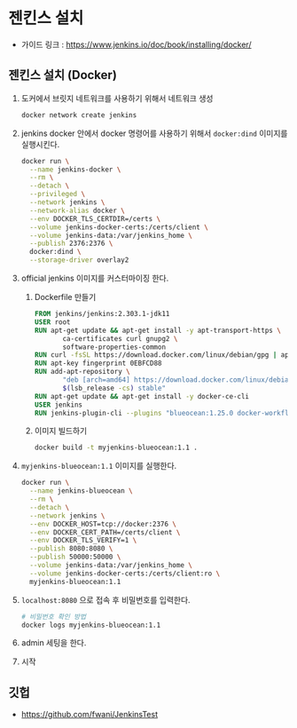 

# 젠킨스 설치

- 가이드 링크 : https://www.jenkins.io/doc/book/installing/docker/

## 젠킨스 설치 (Docker)

1. 도커에서 브릿지 네트워크를 사용하기 위해서 네트워크 생성

   ```bash
   docker network create jenkins
   ```

2. jenkins docker 안에서 docker 명령어를 사용하기 위해서 `docker:dind` 이미지를 실행시킨다.

   ```bash
   docker run \
     --name jenkins-docker \
     --rm \
     --detach \
     --privileged \
     --network jenkins \
     --network-alias docker \
     --env DOCKER_TLS_CERTDIR=/certs \
     --volume jenkins-docker-certs:/certs/client \
     --volume jenkins-data:/var/jenkins_home \
     --publish 2376:2376 \
     docker:dind \
     --storage-driver overlay2
   ```

3. official jenkins 이미지를 커스터마이징 한다.

   1. Dockerfile 만들기

      ```dockerfile
      FROM jenkins/jenkins:2.303.1-jdk11
      USER root
      RUN apt-get update && apt-get install -y apt-transport-https \
             ca-certificates curl gnupg2 \
             software-properties-common
      RUN curl -fsSL https://download.docker.com/linux/debian/gpg | apt-key add -
      RUN apt-key fingerprint 0EBFCD88
      RUN add-apt-repository \
             "deb [arch=amd64] https://download.docker.com/linux/debian \
             $(lsb_release -cs) stable"
      RUN apt-get update && apt-get install -y docker-ce-cli
      USER jenkins
      RUN jenkins-plugin-cli --plugins "blueocean:1.25.0 docker-workflow:1.26"
      ```

   2. 이미지 빌드하기

      ```bash
      docker build -t myjenkins-blueocean:1.1 .
      ```

4. `myjenkins-blueocean:1.1` 이미지를 실행한다.

   ```bash
   docker run \
     --name jenkins-blueocean \
     --rm \
     --detach \
     --network jenkins \
     --env DOCKER_HOST=tcp://docker:2376 \
     --env DOCKER_CERT_PATH=/certs/client \
     --env DOCKER_TLS_VERIFY=1 \
     --publish 8080:8080 \
     --publish 50000:50000 \
     --volume jenkins-data:/var/jenkins_home \
     --volume jenkins-docker-certs:/certs/client:ro \
     myjenkins-blueocean:1.1 
   ```

5. `localhost:8080` 으로 접속 후 비밀번호를 입력한다. 

   ```bash
   # 비밀번호 확인 방법
   docker logs myjenkins-blueocean:1.1
   ```

   

6. admin 세팅을 한다.

7. 시작



## 깃헙

- https://github.com/fwani/JenkinsTest
